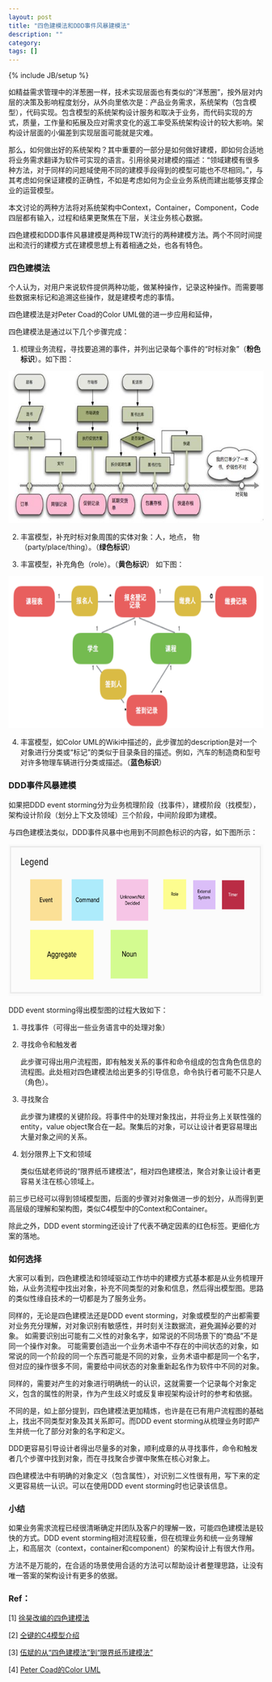 ```yaml
---
layout: post
title: "四色建模法和DDD事件风暴建模法"
description: ""
category: 
tags: []
---
```

{% include JB/setup %}

如精益需求管理中的洋葱圈一样，技术实现层面也有类似的“洋葱圈”，按外层对内层的决策及影响程度划分，从外向里依次是：产品业务需求，系统架构（包含模型），代码实现。包含模型的系统架构设计服务和取决于业务，而代码实现的方式，质量，工作量和拓展及应对需求变化的返工率受系统架构设计的较大影响。架构设计层面的小偏差到实现层面可能就是灾难。

那么，如何做出好的系统架构？其中重要的一部分是如何做好建模，即如何合适地将业务需求翻译为软件可实现的语言。引用徐昊对建模的描述：“领域建模有很多种方法，对于同样的问题域使用不同的建模手段得到的模型可能也不尽相同。”，与其考虑如何保证建模的正确性，不如是考虑如何为企业业务系统而建出能够支撑企业的运营模型。

本文讨论的两种方法将对系统架构中Context，Container，Component，Code四层都有输入，过程和结果更聚焦在下层，关注业务核心数据。

四色建模和DDD事件风暴建模是两种现TW流行的两种建模方法。两个不同时间提出和流行的建模方式在建模思想上有着相通之处，也各有特色。

### 四色建模法

个人认为，对用户来说软件提供两种功能，做某种操作，记录这种操作。而需要哪些数据来标记和追溯这些操作，就是建模考虑的事情。

四色建模法是对Peter Coad的Color UML做的进一步应用和延伸，

四色建模法是通过以下几个步骤完成：

   1. 梳理业务流程，寻找要追溯的事件，并列出记录每个事件的“时标对象”（**粉色标识**）。如下图：
<div style="text-align:center"><img src ="/assets/images/四色建模-业务流程图.jpg" style="height:300px;" /></div>

   2. 丰富模型，补充时标对象周围的实体对象：人，地点， 物（party/place/thing）。（**绿色标识**）

   3. 丰富模型，补充角色（role）。（**黄色标识**） 如下图：
<div style="text-align:center"><img src ="/assets/images/包含三色对象的模型图.png" style="height:300px;" /></div>

   4. 丰富模型，如Color UML的Wiki中描述的，此步骤加的description是对一个对象进行分类或“标记”的类似于目录条目的描述。例如，汽车的制造商和型号对许多物理车辆进行分类或描述。（**蓝色标识**） 

### DDD事件风暴建模

如果把DDD event storming分为业务梳理阶段（找事件），建模阶段（找模型），架构设计阶段（划分上下文及领域）三个阶段，中间阶段即为建模。

与四色建模法类似，DDD事件风暴中也用到不同颜色标识的内容，如下图所示：
<div style="text-align:center"><img src ="/assets/images/DDD-event-storming-legend.png" style="height:300px;" /></div>

DDD event storming得出模型图的过程大致如下：

1. 寻找事件（可得出一些业务语言中的处理对象）

2. 寻找命令和触发者

   此步骤可得出用户流程图，即有触发关系的事件和命令组成的包含角色信息的流程图。此处相对四色建模法给出更多的引导信息，命令执行者可能不只是人（角色）。

3. 寻找聚合

   此步骤为建模的关键阶段。将事件中的处理对象找出，并将业务上关联性强的entity，value object聚合在一起。聚集后的对象，可以让设计者更容易理出大量对象之间的关系。

4. 划分限界上下文和领域

   类似伍斌老师说的“限界纸币建模法”，相对四色建模法，聚合对象让设计者更容易关注在核心领域上。

前三步已经可以得到领域模型图，后面的步骤对对象做进一步的划分，从而得到更高层级的理解和架构图，类似C4模型中的Context和Container。

除此之外，DDD event storming还设计了代表不确定因素的红色标签。更细化方案的落地。

### 如何选择

大家可以看到，四色建模法和领域驱动工作坊中的建模方式基本都是从业务梳理开始，从业务流程中找出对象，补充不同类型的对象和信息，然后得出模型图。思路的类似性缘自技术的一切都是为了服务业务。

同样的，无论是四色建模法还是DDD event storming，对象或模型的产出都需要对业务充分理解，对对象识别有敏感性，并时刻关注数据流，避免漏掉必要的对象。
如需要识别出可能有二义性的对象名字，如常说的不同场景下的“商品”不是同一个操作对象。
可能需要创造出一个业务术语中不存在的中间状态的对象，如常说的同一个阶段的同一个东西可能是不同的对象，业务术语中都是同一个名字，但对应的操作很多不同，需要给中间状态的对象重新起名作为软件中不同的对象。

同样的，需要对产生的对象进行明确统一的认识，这就需要一个记录每个对象定义，包含的属性的附录，作为产生歧义时或反复审视架构设计时的参考和依据。

不同的是，如上部分提到，四色建模法更加精炼，也许是在已有用户流程图的基础上，找出不同类型对象及其关系即可。而DDD event storming从梳理业务时即产生并统一化了部分对象的名字和定义。

DDD更容易引导设计者得出尽量多的对象，顺利成章的从寻找事件，命令和触发者几个步骤中找到对象，而在寻找聚合步骤中聚焦在核心对象上。

四色建模法中有明确的对象定义（包含属性），对识别二义性很有用，写下来的定义更容易统一认识。可以在使用DDD event storming时也记录该信息。

### 小结

如果业务需求流程已经很清晰确定并团队及客户的理解一致，可能四色建模法是较快的方式。DDD event storming相对流程较重，但在梳理业务和统一业务理解上，和高层次（context，container和component）的架构设计上有很大作用。

方法不是万能的，在合适的场景使用合适的方法可以帮助设计者整理思路，让没有唯一答案的架构设计有更多的依据。

### Ref：

[1] [徐昊改编的四色建模法](https://www.infoq.cn/article/xh-four-color-modeling)

[2] [仝键的C4模型介绍](https://insights.thoughtworks.cn/c4-model/)

[3] [伍斌的从“四色建模法”到“限界纸币建模法”](https://insights.thoughtworks.cn/paper-pen-modeling/)

[4] [Peter Coad的Color UML](https://en.wikipedia.org/wiki/Object_Modeling_in_Color)
